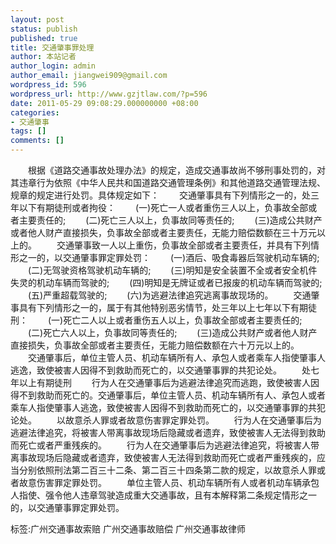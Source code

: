 ```yaml
---
layout: post
status: publish
published: true
title: 交通肇事罪处理
author: 本站记者
author_login: admin
author_email: jiangwei909@gmail.com
wordpress_id: 596
wordpress_url: http://www.gzjtlaw.com/?p=596
date: 2011-05-29 09:08:29.000000000 +08:00
categories:
- 交通肇事
tags: []
comments: []
---
```

　　根据《道路交通事故处理办法》的规定，造成交通事故尚不够刑事处罚的，对其违章行为依照《中华人民共和国道路交通管理条例》和其他道路交通管理法规、规章的规定进行处罚。具体规定如下：　　交通肇事具有下列情形之一的，处三年以下有期徒刑或者拘役：　　(一)死亡一人或者重伤三人以上，负事故全部或者主要责任的;　　(二)死亡三人以上，负事故同等责任的;　　(三)造成公共财产或者他人财产直接损失，负事故全部或者主要责任，无能力赔偿数额在三十万元以上的。　　交通肇事致一人以上重伤，负事故全部或者主要责任，并具有下列情形之一的，以交通肇事罪定罪处罚：　　(一)酒后、吸食毒器后驾驶机动车辆的;　　(二)无驾驶资格驾驶机动车辆的;　　(三)明知是安全装置不全或者安全机件失灵的机动车辆而驾驶的;　　(四)明知是无牌证或者已报废的机动车辆而驾驶的;　　(五)严重超载驾驶的;　　(六)为逃避法律追究逃离事故现场的。　　交通肇事具有下列情形之一的，属于有其他特别恶劣情节，处三年以上七年以下有期徒刑：　　(一)死亡二人以上或者重伤五人以上，负事故全部或者主要责任的;　　(二)死亡六人以上，负事故同等责任的;　　(三)造成公共财产或者他人财产直接损失，负事故全部或者主要责任，无能力赔偿数额在六十万元以上的。　　交通肇事后，单位主管人员、机动车辆所有人、承包人或者乘车人指使肇事人逃逸，致使被害人因得不到救助而死亡的，以交通肇事罪的共犯论处。　　处七年以上有期徒刑　　行为人在交通肇事后为逃避法律追究而逃跑，致使被害人因得不到救助而死亡的。交通肇事后，单位主管人员、机动车辆所有人、承包人或者乘车人指使肇事人逃逸，致使被害人因得不到救助而死亡的，以交通肇事罪的共犯论处。　　以故意杀人罪或者故意伤害罪定罪处罚。　　行为人在交通肇事后为逃避法律追究，将被害人带离事故现场后隐藏或者遗弃，致使被害人无法得到救助而死亡或者严重残疾的。　　行为人在交通肇事后为逃避法律追究，将被害人带离事故现场后隐藏或者遗弃，致使被害人无法得到救助而死亡或者严重残疾的，应当分别依照刑法第二百三十二条、第二百三十四条第二款的规定，以故意杀人罪或者故意伤害罪定罪处罚。　　单位主管人员、机动车辆所有人或者机动车辆承包人指使、强令他人违章驾驶造成重大交通事故，且有本解释第二条规定情形之一的，以交通肇事罪定罪处罚。标签:广州交通事故索赔 广州交通事故赔偿 广州交通事故律师
